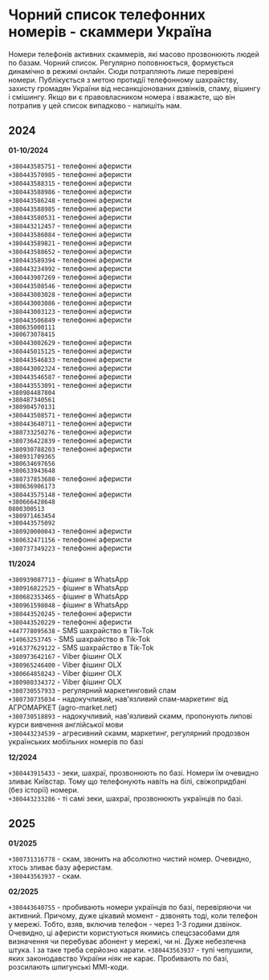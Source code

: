 # Чорний список телефонних номерів - скаммери Україна

Номери телефонів активних скаммерів, які масово прозвонюють людей по базам. Чорний список. Регулярно поповнюється, формується динамічно в режимі онлайн. Сюди потрапляють лише перевірені номери. Публікується з метою протидії телефонному шахрайству, захисту громадян України від несанкціонованих дзвінків, спаму, вішингу і смішингу. Якщо ви є правовласником номера і вважаєте, що він потрапив у цей список випадково - напишіть нам.

## 2024

**01-10/2024**

``+380443585751`` - телефонні аферисти  
``+380443570985`` - телефонні аферисти  
``+380443588315`` - телефонні аферисти  
``+380443588986`` - телефонні аферисти  
``+380443586248`` - телефонні аферисти  
`+380443588985` - телефонні аферисти  
`+380443580531` - телефонні аферисти  
`+380443212457` - телефонні аферисти  
`+380443586084` - телефонні аферисти  
`+380443589821` - телефонні аферисти  
`+380443588652` - телефонні аферисти  
`+380443589394` - телефонні аферисти  
`+380443234992` - телефонні аферисти  
`+380443907269` - телефонні аферисти  
`+380443508546` - телефонні аферисти  
`+380443003028` - телефонні аферисти  
`+380443003086` - телефонні аферисти  
`+380443003123` - телефонні аферисти  
`+380443506849` - телефонні аферисти  
`+380635000111`  
`+380673078415`  
`+380443002629` - телефонні аферисти  
`+380445015125` - телефонні аферисти  
`+380443546833` - телефонні аферисти  
`+380443002324` - телефонні аферисти  
`+380443546587` - телефонні аферисти  
`+380443553091` - телефонні аферисти  
`+380984487804`  
`+380487340561`  
`+380984570131`  
`+380443508571` - телефонні аферисти  
`+380443640711` - телефонні аферисти  
`+380733250276` - телефонні аферисти  
`+380736422839` - телефонні аферисти  
`+380930788203` - телефонні аферисти  
`+380931709365`  
`+380634697656`  
`+380633943648`  
`+380737853680` - телефонні аферисти  
`+380636906173`  
`+380443575148` - телефонні аферисти  
`+380666428648`  
``0800300513``  
`+380971463454`  
`+380443575092`  
`+380920000043` - телефонні аферисти  
`+380632471156` - телефонні аферисти  
`+380737349223` - телефонні аферисти  

**11/2024**

`+380939087713` - фішинг в WhatsApp  
`+380916822525` - фішинг в WhatsApp  
`+380682353465` - фішинг в WhatsApp  
`+380961598048` - фішинг в WhatsApp  
`+380443520245` - телефонні аферисти  
`+380443520229` - телефонні аферисти  
`+447778095638` - SMS шахрайство в Tik-Tok  
`+14063253745` - SMS шахрайство в Tik-Tok  
`+916377629122` - SMS шахрайство в Tik-Tok  
`+380973642167` - Viber фішинг OLX  
`+380965246400` - Viber фішинг OLX  
`+380664858243` - Viber фішинг OLX  
`+380980334372` - Viber фішинг OLX  
`+380730557933` - регулярний маркетинговий спам  
`+380730735034` - надокучливий, нав'язливий спам-маркетинг від АГРОМАРКЕТ (agro-market.net)  
`+380730518893` - надокучливий, нав'язливий скамм, пропонують липові курси вивчення англійської мови  
`+380443234539` - агресивний скамм, маркетинг, регулярний продозвон українських мобільних номерів по базі  

**12/2024**

`+380443915433` - зеки, шахраї, прозвонюють по базі. Номери їм очевидно зливає Київстар. Тому що телефонують навіть на білі, свіжопридбані (без історії) номери.   
`+380443233286` - ті самі зеки, шахраї, прозвонюють українців по базі.

## 2025

**01/2025**  

`+380731316778` - скам, звонить на абсолютно чистий номер. Очевидно, хтось зливає базу аферистам.  
`+380443563937` - скам.

**02/2025**  

`+380443640755` - пробивають номери українців по базі, перевіряючи чи активний. Причому, дуже цікавий момент - дзвонять тоді, коли телефон у мережі. Тобто, взяв, включив телефон - через 1-3 години дзвінок. Очевидно, ці аферисти користуються якимись спецсзасобами для визначення чи перебуває абонент у мережі, чи ні. Дуже небезпечна штука. І за таке треба серйозно карати. 
`+380443563937` - тупі чепушили, яких законодавство України ніяк не карає. Пробивають по базі, розсилають шпигунські ММІ-коди.

